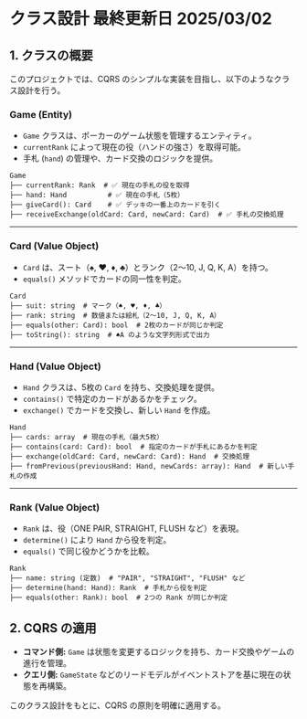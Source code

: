 # クラス設計 最終更新日 2025/03/02

## 1. クラスの概要
このプロジェクトでは、CQRS のシンプルな実装を目指し、以下のようなクラス設計を行う。

### **Game (Entity)**

- `Game` クラスは、ポーカーのゲーム状態を管理するエンティティ。
- `currentRank` によって現在の役（ハンドの強さ）を取得可能。
- 手札 (`hand`) の管理や、カード交換のロジックを提供。

```plaintext
Game
├── currentRank: Rank  # ✅ 現在の手札の役を取得
├── hand: Hand          # ✅ 現在の手札（5枚）
├── giveCard(): Card    # ✅ デッキの一番上のカードを引く
├── receiveExchange(oldCard: Card, newCard: Card)  # ✅ 手札の交換処理
```

---

### **Card (Value Object)**

- `Card` は、スート（♠, ♥, ♦, ♣）とランク（2～10, J, Q, K, A）を持つ。
- `equals()` メソッドでカードの同一性を判定。

```plaintext
Card
├── suit: string  # マーク（♠, ♥, ♦, ♣）
├── rank: string  # 数値または絵札（2〜10, J, Q, K, A）
├── equals(other: Card): bool  # 2枚のカードが同じか判定
├── toString(): string  # ♠A のような文字列形式で出力
```

---

### **Hand (Value Object)**

- `Hand` クラスは、5枚の `Card` を持ち、交換処理を提供。
- `contains()` で特定のカードがあるかをチェック。
- `exchange()` でカードを交換し、新しい `Hand` を作成。

```plaintext
Hand
├── cards: array  # 現在の手札（最大5枚）
├── contains(card: Card): bool  # 指定のカードが手札にあるかを判定
├── exchange(oldCard: Card, newCard: Card): Hand  # 交換処理
├── fromPrevious(previousHand: Hand, newCards: array): Hand  # 新しい手札の作成
```

---

### **Rank (Value Object)**

- `Rank` は、役（ONE PAIR, STRAIGHT, FLUSH など）を表現。
- `determine()` により `Hand` から役を判定。
- `equals()` で同じ役かどうかを比較。

```plaintext
Rank
├── name: string (定数)  # "PAIR", "STRAIGHT", "FLUSH" など
├── determine(hand: Hand): Rank  # 手札から役を判定
├── equals(other: Rank): bool  # 2つの Rank が同じか判定
```

## 2. CQRS の適用

- **コマンド側:** `Game` は状態を変更するロジックを持ち、カード交換やゲームの進行を管理。
- **クエリ側:** `GameState` などのリードモデルがイベントストアを基に現在の状態を再構築。

このクラス設計をもとに、CQRS の原則を明確に適用する。

